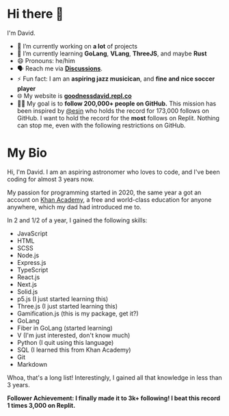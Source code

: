 # Hi there 👋

I'm David.

- 🔭 I’m currently working on **a lot** of projects
- 🌱 I’m currently learning **GoLang**, **VLang**, **ThreeJS**, and maybe **Rust**
- 😄 Pronouns: he/him
- 🗣️ Reach me via **[Discussions](https://github.com/gooddavvy/gooddavvy/discussions)**.
- ⚡ Fun fact: I am an **aspiring jazz musicican**, and **fine and nice soccer player**
- 🌐 My website is **[goodnessdavid.repl.co](https://goodnessdavid.repl.co)**
- 👏🏾 My goal is to **follow 200,000+ people on GitHub.** This mission has been inspired by [@esin](https://github.com/esin) who holds the record for 173,000 follows on GitHub. I want to hold the record for the **most** follows on Replit. Nothing can stop me, even with the following restrictions on GitHub.

# My Bio

Hi, I'm David. I am an aspiring astronomer who loves to code, and I've been coding for almost 3 years now.

My passion for programming started in 2020, the same year a got an account on [Khan Academy](https://khanacademy.org), a free and world-class education for anyone anywhere, which my dad had introduced me to.

In 2 and 1/2 of a year, I gained the following skills:

- JavaScript
- HTML
- SCSS
- Node.js
- Express.js
- TypeScript
- React.js
- Next.js
- Solid.js
- p5.js (I just started learning this)
- Three.js (I just started learning this)
- Gamification.js (this is my package, get it?)
- GoLang
- Fiber in GoLang (started learning)
- V (I'm just interested, don't know much)
- Python (I quit using this language)
- SQL (I learned this from Khan Academy)
- Git
- Markdown

Whoa, that's a long list! Interestingly, I gained all that knowledge in less than 3 years.

**Follower Achievement: I finally made it to 3k+ following! I beat this record 1 times 3,000 on Replit.**
